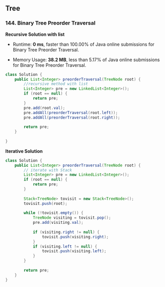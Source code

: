 ## Tree



### 144. Binary Tree Preorder Traversal

**Recursive Solution with list**

- Runtime: **0 ms**, faster than 100.00% of Java online submissions for Binary Tree Preorder Traversal.

- Memory Usage: **38.2 MB**, less than 5.17% of Java online submissions for Binary Tree Preorder Traversal.

```java
class Solution {
    public List<Integer> preorderTraversal(TreeNode root) {
        //recursive method with list
        List<Integer> pre = new LinkedList<Integer>();
        if (root == null) {
            return pre;
        }
        pre.add(root.val);
        pre.addAll(preorderTraversal(root.left));
        pre.addAll(preorderTraversal(root.right));
        
        return pre;
    }
    
}
```

**Iterative Solution**

```java
class Solution {
    public List<Integer> preorderTraversal(TreeNode root) {
        // iterate with Stack
        List<Integer> pre = new LinkedList<Integer>();
        if (root == null) {
            return pre;
        }
    
        Stack<TreeNode> tovisit = new Stack<TreeNode>();
        tovisit.push(root);
        
        while (!tovisit.empty()) {
            TreeNode visiting = tovisit.pop();
            pre.add(visiting.val);
           
            if (visiting.right != null) {
                tovisit.push(visiting.right);
            }
            if (visiting.left != null) {
                tovisit.push(visiting.left);
            }
        }
        
        return pre;
    }
}
```

